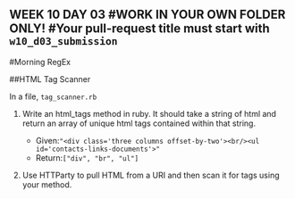 WEEK 10 DAY 03
#WORK IN YOUR OWN FOLDER ONLY!
#Your pull-request title must start with `w10_d03_submission`
---
#Morning RegEx

##HTML Tag Scanner

In a file, `tag_scanner.rb`

1. Write an html_tags method in ruby.  It should take a string of html and return an array of unique html tags contained within that string.

	- Given:`"<div class='three columns offset-by-two'><br/><ul id='contacts-links-documents'>"`
	- Return:`["div", "br", "ul"]`

2.  Use HTTParty to pull HTML from a URI and then scan it for tags using your method.
